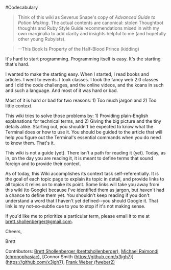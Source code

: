 #Codecabulary

>Think of this wiki as Severus Snape's copy of _Advanced Guide to Potion Making_. The actual contents are canonical: stolen Thoughtbot thoughts and Ruby Style Guide recommendations mixed in with my own marginalia to add clarity and insights helpful to me (and hopefully other young Rubyists).

>--This Book Is Property of the Half-Blood Prince (kidding)

It's hard to start programming. Programming itself is easy. It's the starting that's hard. 

I wanted to make the starting easy. When I started, I read books and articles. I went to events. I took classes. I took the fancy web 2.0 classes and I did the code challenges, and the online videos, and the koans in such and such a language. And most of it was hard or bad. 

Most of it is hard or bad for two reasons: 1) Too much jargon and 2) Too little context. 

This wiki tries to solve those problems by: 1) Providing plain-English explanations for technical terms, and 2) Giving the big picture and the tiny details alike. Starting out, you shouldn't be expected to know what the Terminal does or how to use it. You should be guided to the article that will help you figure out the Terminal's essential commands when you do need to know them. That's it. 

This wiki is not a guide (yet). There isn't a path for reading it (yet). Today, as in, on the day you are reading it, it is meant to define terms that sound foreign and to provide their context.

As of today, this Wiki accomplishes its context task self-referentially. It is the goal of each topic page to explain its topic in detail, and provide links to all topics it relies on to make its point. Some links will take you away from this wiki (to Google) because I've identified them as jargon, but haven't had a chance to define them yet. You shouldn't keep reading if you don't understand a word that I haven't yet defined--you should Google it. That link is my not-so-subtle cue to you to stop if it's not making sense.

If you'd like me to prioritize a particular term, please email it to me at brett.shollenberger@gmail.com. 

Cheers,

Brett

Contributors: [Brett Shollenberger (brettshollenberger)](https://github.com/brettshollenberger), [Michael Raimondi (chronophasiac)](https://github.com/chronophasiac), [Connor Smith (https://github.com/x3igh7)] (https://github.com/x3igh7), [Frank Weber (fweber2)](https://github.com/fhweber2)

